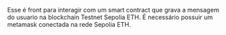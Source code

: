 Esse é front para interagir com um smart contract que grava a mensagem do usuario na blockchain Testnet Sepolia ETH. É necessário possuir um metamask conectada na rede Sepolia ETH.
